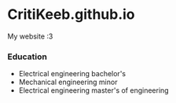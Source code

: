# CritiKeeb.github.io
My website :3

### Education
- Electrical engineering bachelor's
- Mechanical engineering minor
- Electrical engineering master's of engineering
